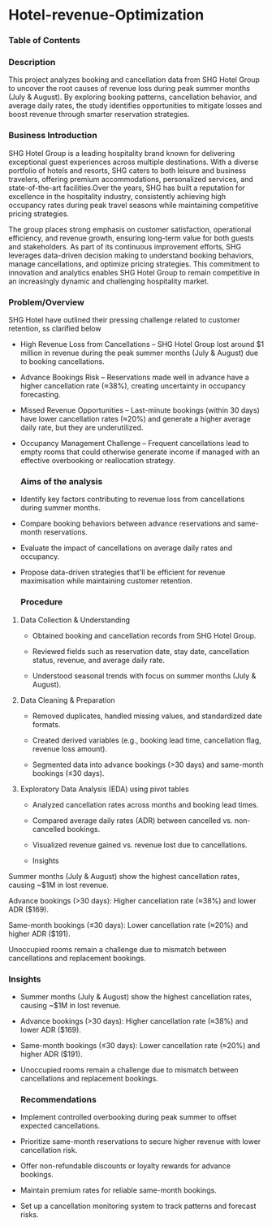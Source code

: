 # Hotel-revenue-Optimization
### Table of Contents 

### Description
This project analyzes booking and cancellation data from SHG Hotel Group to uncover the root causes of revenue loss during peak summer months (July & August). By exploring booking patterns, cancellation behavior, and average daily rates, the study identifies opportunities to mitigate losses and boost revenue through smarter reservation strategies.

### Business Introduction 

SHG Hotel Group is a leading hospitality brand known for delivering exceptional guest experiences across multiple destinations. With a diverse portfolio of hotels and resorts, SHG caters to both leisure and business travelers, offering premium accommodations, personalized services, and state-of-the-art facilities.Over the years, SHG has built a reputation for excellence in the hospitality industry, consistently achieving high occupancy rates during peak travel seasons while maintaining competitive pricing strategies.

The group places strong emphasis on customer satisfaction, operational efficiency, and revenue growth, ensuring long-term value for both guests and stakeholders. As part of its continuous improvement efforts, SHG leverages data-driven decision making to understand booking behaviors, manage cancellations, and optimize pricing strategies. This commitment to innovation and analytics enables SHG Hotel Group to remain competitive in an increasingly dynamic and challenging hospitality market.

### Problem/Overview

SHG Hotel have outlined their pressing challenge related to customer retention, ss clarified below 

- High Revenue Loss from Cancellations – SHG Hotel Group lost around $1 million in revenue during the peak summer months (July & August) due to booking cancellations.

- Advance Bookings Risk – Reservations made well in advance have a higher cancellation rate (≈38%), creating uncertainty in occupancy forecasting.

- Missed Revenue Opportunities – Last-minute bookings (within 30 days) have lower cancellation rates (≈20%) and generate a higher average daily rate, but they are underutilized.

- Occupancy Management Challenge – Frequent cancellations lead to empty rooms that could otherwise generate income if managed with an effective overbooking or reallocation strategy.

  ### Aims of the analysis
  
- Identify key factors contributing to revenue loss from cancellations during summer months.

- Compare booking behaviors between advance reservations and same-month reservations.

- Evaluate the impact of cancellations on average daily rates and occupancy.

- Propose data-driven strategies that'll be efficient for revenue maximisation while maintaining customer retention.
  
  ### Procedure

  
1. Data Collection & Understanding

   - Obtained booking and cancellation records from SHG Hotel Group.

   - Reviewed fields such as reservation date, stay date, cancellation status, revenue, and average daily rate.

   - Understood seasonal trends with focus on summer months (July & August).



2. Data Cleaning & Preparation
   - Removed duplicates, handled missing values, and standardized date formats.

   - Created derived variables (e.g., booking lead time, cancellation flag, revenue loss amount).

   - Segmented data into advance bookings (>30 days) and same-month bookings (≤30 days).



3. Exploratory Data Analysis (EDA) using pivot tables 

   - Analyzed cancellation rates across months and booking lead times.

   - Compared average daily rates (ADR) between cancelled vs. non-cancelled bookings.
   - Visualized revenue gained vs. revenue lost due to cancellations.
   - Insights

Summer months (July & August) show the highest cancellation rates, causing ~$1M in lost revenue.

Advance bookings (>30 days): Higher cancellation rate (≈38%) and lower ADR ($169).

Same-month bookings (≤30 days): Lower cancellation rate (≈20%) and higher ADR ($191).

Unoccupied rooms remain a challenge due to mismatch between cancellations and replacement bookings.

### Insights

- Summer months (July & August) show the highest cancellation rates, causing ~$1M in lost revenue.

- Advance bookings (>30 days): Higher cancellation rate (≈38%) and lower ADR ($169).

- Same-month bookings (≤30 days): Lower cancellation rate (≈20%) and higher ADR ($191).

- Unoccupied rooms remain a challenge due to mismatch between cancellations and replacement bookings.

  ### Recommendations

- Implement controlled overbooking during peak summer to offset expected cancellations.

- Prioritize same-month reservations to secure higher revenue with lower cancellation risk.

- Offer non-refundable discounts or loyalty rewards for advance bookings.

- Maintain premium rates for reliable same-month bookings.

- Set up a cancellation monitoring system to track patterns and forecast risks.

